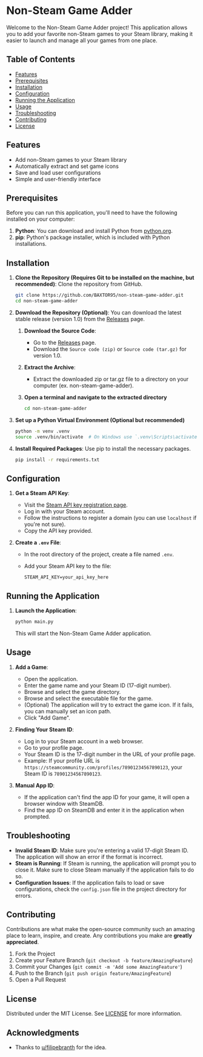 # Non-Steam Game Adder

Welcome to the Non-Steam Game Adder project! This application allows you to add your favorite non-Steam games to your Steam library, making it easier to launch and manage all your games from one place.

## Table of Contents

- [Features](#features)
- [Prerequisites](#prerequisites)
- [Installation](#installation)
- [Configuration](#configuration)
- [Running the Application](#running-the-application)
- [Usage](#usage)
- [Troubleshooting](#troubleshooting)
- [Contributing](#contributing)
- [License](#license)

## Features

- Add non-Steam games to your Steam library
- Automatically extract and set game icons
- Save and load user configurations
- Simple and user-friendly interface

## Prerequisites

Before you can run this application, you'll need to have the following installed on your computer:

1. **Python**: You can download and install Python from [python.org](https://www.python.org/downloads/).
2. **pip**: Python's package installer, which is included with Python installations.

## Installation

1. **Clone the Repository (Requires Git to be installed on the machine, but recommended)**: Clone the repository from GitHub.

   ```sh
   git clone https://github.com/BAXTOR95/non-steam-game-adder.git
   cd non-steam-game-adder
   ```

2. **Download the Repository (Optional)**: You can download the latest stable release (version 1.0) from the [Releases](https://github.com/BAXTOR95/non-steam-game-adder/releases) page.

   1. **Download the Source Code**:

      - Go to the [Releases](https://github.com/BAXTOR95/non-steam-game-adder/releases) page.
      - Download the `Source code (zip)` or `Source code (tar.gz)` for version 1.0.

   2. **Extract the Archive**:

      - Extract the downloaded zip or tar.gz file to a directory on your computer (ex. non-steam-game-adder).

   3. **Open a terminal and navigate to the extracted directory**

      ```sh
      cd non-steam-game-adder
      ```

3. **Set up a Python Virtual Environment (Optional but recommended)**

   ```bash
   python -m venv .venv
   source .venv/bin/activate  # On Windows use `.venv\Scripts\activate`
   ```

4. **Install Required Packages**: Use pip to install the necessary packages.

   ```sh
   pip install -r requirements.txt
   ```

## Configuration

1. **Get a Steam API Key**:

   - Visit the [Steam API key registration page](https://steamcommunity.com/dev/apikey).
   - Log in with your Steam account.
   - Follow the instructions to register a domain (you can use `localhost` if you're not sure).
   - Copy the API key provided.

2. **Create a `.env` File**:

   - In the root directory of the project, create a file named `.env`.
   - Add your Steam API key to the file:

     ```plaintext
     STEAM_API_KEY=your_api_key_here
     ```

## Running the Application

1. **Launch the Application**:

   ```sh
   python main.py
   ```

   This will start the Non-Steam Game Adder application.

## Usage

1. **Add a Game**:

   - Open the application.
   - Enter the game name and your Steam ID (17-digit number).
   - Browse and select the game directory.
   - Browse and select the executable file for the game.
   - (Optional) The application will try to extract the game icon. If it fails, you can manually set an icon path.
   - Click "Add Game".

2. **Finding Your Steam ID**:
   - Log in to your Steam account in a web browser.
   - Go to your profile page.
   - Your Steam ID is the 17-digit number in the URL of your profile page.
   - Example: If your profile URL is `https://steamcommunity.com/profiles/78901234567890123`, your Steam ID is `78901234567890123`.

3. **Manual App ID**:
   - If the application can't find the app ID for your game, it will open a browser window with SteamDB.
   - Find the app ID on SteamDB and enter it in the application when prompted.

## Troubleshooting

- **Invalid Steam ID**: Make sure you're entering a valid 17-digit Steam ID. The application will show an error if the format is incorrect.
- **Steam is Running**: If Steam is running, the application will prompt you to close it. Make sure to close Steam manually if the application fails to do so.
- **Configuration Issues**: If the application fails to load or save configurations, check the `config.json` file in the project directory for errors.

## Contributing

Contributions are what make the open-source community such an amazing place to learn, inspire, and create. Any contributions you make are **greatly appreciated**.

1. Fork the Project
2. Create your Feature Branch (`git checkout -b feature/AmazingFeature`)
3. Commit your Changes (`git commit -m 'Add some AmazingFeature'`)
4. Push to the Branch (`git push origin feature/AmazingFeature`)
5. Open a Pull Request

## License

Distributed under the MIT License. See [LICENSE](LICENSE) for more information.

## Acknowledgments

- Thanks to [u/filipebranth](https://www.reddit.com/user/filipebranth/) for the idea.
